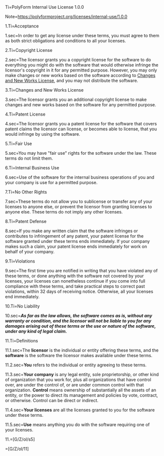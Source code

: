 Ti=PolyForm Internal Use License 1.0.0

Note=<https://polyformproject.org/licenses/internal-use/1.0.0>

1.Ti=Acceptance

1.sec=In order to get any license under these terms, you must agree to them as both strict obligations and conditions to all your licenses.

2.Ti=Copyright License

2.sec=The licensor grants you a copyright license for the software to do everything you might do with the software that would otherwise infringe the licensor's copyright in it for any permitted purpose.  However, you may only make changes or new works based on the software according to [Changes and New Works License](#changes-and-new-works-license), and you may not distribute the software.

3.Ti=Changes and New Works License

3.sec=The licensor grants you an additional copyright license to make changes and new works based on the software for any permitted purpose.

4.Ti=Patent License

4.sec=The licensor grants you a patent license for the software that covers patent claims the licensor can license, or becomes able to license, that you would infringe by using the software.

5.Ti=Fair Use

5.sec=You may have "fair use" rights for the software under the law. These terms do not limit them.

6.Ti=Internal Business Use

6.sec=Use of the software for the internal business operations of you and your company is use for a permitted purpose.

7.Ti=No Other Rights

7.sec=These terms do not allow you to sublicense or transfer any of your licenses to anyone else, or prevent the licensor from granting licenses to anyone else.  These terms do not imply any other licenses.

8.Ti=Patent Defense

8.sec=If you make any written claim that the software infringes or contributes to infringement of any patent, your patent license for the software granted under these terms ends immediately. If your company makes such a claim, your patent license ends immediately for work on behalf of your company.

9.Ti=Violations

9.sec=The first time you are notified in writing that you have violated any of these terms, or done anything with the software not covered by your licenses, your licenses can nonetheless continue if you come into full compliance with these terms, and take practical steps to correct past violations, within 32 days of receiving notice.  Otherwise, all your licenses end immediately.

10.Ti=No Liability

10.sec=***As far as the law allows, the software comes as is, without any warranty or condition, and the licensor will not be liable to you for any damages arising out of these terms or the use or nature of the software, under any kind of legal claim.***

11.Ti=Definitions

11.1.sec=The **licensor** is the individual or entity offering these terms, and the **software** is the software the licensor makes available under these terms.

11.2.sec=**You** refers to the individual or entity agreeing to these terms.

11.3.sec=**Your company** is any legal entity, sole proprietorship, or other kind of organization that you work for, plus all organizations that have control over, are under the control of, or are under common control with that organization.  **Control** means ownership of substantially all the assets of an entity, or the power to direct its management and policies by vote, contract, or otherwise.  Control can be direct or indirect.

11.4.sec=**Your licenses** are all the licenses granted to you for the software under these terms.

11.5.sec=**Use** means anything you do with the software requiring one of your licenses.

11.=[G/Z/ol/s5]

=[G/Z/ol/11]